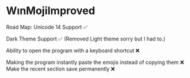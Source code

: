 # WınMojiImproved
Road Map:
Unicode 14 Support ✅

Dark Theme Support ✅ (Removed Light theme sorry but I had to.)

Ability to open the program with a keyboard shortcut ❌

Making the program instantly paste the emojis instead of copying them ❌
Make the recent section save permanently ❌


